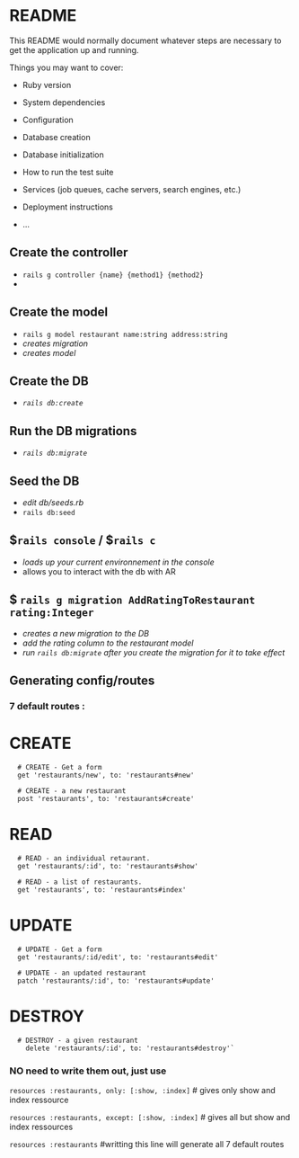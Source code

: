 # README

This README would normally document whatever steps are necessary to get the
application up and running.

Things you may want to cover:

* Ruby version

* System dependencies

* Configuration

* Database creation

* Database initialization

* How to run the test suite

* Services (job queues, cache servers, search engines, etc.)

* Deployment instructions

* ...


## Create the controller
* `rails g controller {name} {method1} {method2}`
*

## Create the model
* `rails g model restaurant name:string address:string`
* _creates migration_
* _creates model_

## Create the DB
* _`rails db:create`_

## Run the DB migrations
* _`rails db:migrate`_

## Seed the DB
* _edit db/seeds.rb_
* `rails db:seed`

## $`rails console`  / $`rails c`
* _loads up your current environnement in the console_
* allows you to interact with the db with AR

## $ `rails g migration AddRatingToRestaurant rating:Integer`
* _creates a new migration to the DB_
* _add the rating column to the restaurant model_
* _run `rails db:migrate` after you create the migration for it to take effect_

## Generating config/routes

### 7 default routes :

  # CREATE

      # CREATE - Get a form
      get 'restaurants/new', to: 'restaurants#new'

      # CREATE - a new restaurant
      post 'restaurants', to: 'restaurants#create'

  # READ

      # READ - an individual retaurant.
      get 'restaurants/:id', to: 'restaurants#show'

      # READ - a list of restaurants.
      get 'restaurants', to: 'restaurants#index'

  # UPDATE

      # UPDATE - Get a form
      get 'restaurants/:id/edit', to: 'restaurants#edit'

      # UPDATE - an updated restaurant
      patch 'restaurants/:id', to: 'restaurants#update'

  # DESTROY

      # DESTROY - a given restaurant
        delete 'restaurants/:id', to: 'restaurants#destroy'`

### NO need to write them out, just use

`resources :restaurants, only: [:show, :index]` # gives only show and index ressource

`resources :restaurants, except: [:show, :index]` # gives all but show and index ressources

`resources :restaurants` #writting this line will generate all 7 default routes





